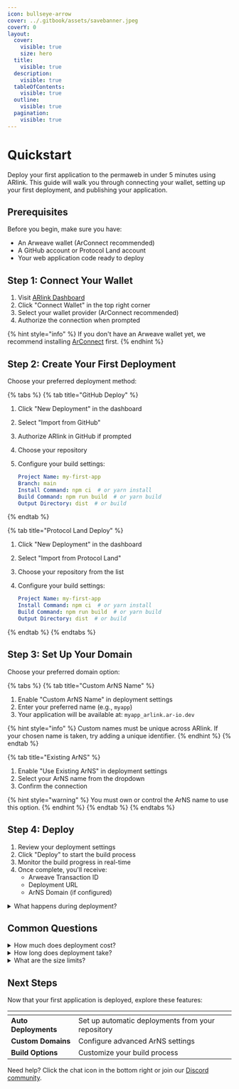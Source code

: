 ```yaml
---
icon: bullseye-arrow
cover: ../.gitbook/assets/savebanner.jpeg
coverY: 0
layout:
  cover:
    visible: true
    size: hero
  title:
    visible: true
  description:
    visible: true
  tableOfContents:
    visible: true
  outline:
    visible: true
  pagination:
    visible: true
---
```


# Quickstart

Deploy your first application to the permaweb in under 5 minutes using ARlink. This guide will walk you through connecting your wallet, setting up your first deployment, and publishing your application.

## Prerequisites

Before you begin, make sure you have:

* An Arweave wallet (ArConnect recommended)
* A GitHub account or Protocol Land account
* Your web application code ready to deploy

## Step 1: Connect Your Wallet

1. Visit [ARlink Dashboard](https://arlink.dev)
2. Click "Connect Wallet" in the top right corner
3. Select your wallet provider (ArConnect recommended)
4. Authorize the connection when prompted

{% hint style="info" %}
If you don't have an Arweave wallet yet, we recommend installing [ArConnect](https://arconnect.io) first.
{% endhint %}

## Step 2: Create Your First Deployment

Choose your preferred deployment method:

{% tabs %}
{% tab title="GitHub Deploy" %}
1. Click "New Deployment" in the dashboard
2. Select "Import from GitHub"
3. Authorize ARlink in GitHub if prompted
4. Choose your repository
5.  Configure your build settings:

    ```yaml
    Project Name: my-first-app
    Branch: main
    Install Command: npm ci  # or yarn install
    Build Command: npm run build  # or yarn build
    Output Directory: dist  # or build
    ```
{% endtab %}

{% tab title="Protocol Land Deploy" %}
1. Click "New Deployment" in the dashboard
2. Select "Import from Protocol Land"
3. Choose your repository from the list
4.  Configure your build settings:

    ```yaml
    Project Name: my-first-app
    Install Command: npm ci  # or yarn install
    Build Command: npm run build  # or yarn build
    Output Directory: dist  # or build
    ```
{% endtab %}
{% endtabs %}

## Step 3: Set Up Your Domain

Choose your preferred domain option:

{% tabs %}
{% tab title="Custom ArNS Name" %}
1. Enable "Custom ArNS Name" in deployment settings
2. Enter your preferred name (e.g., `myapp`)
3. Your application will be available at: `myapp_arlink.ar-io.dev`

{% hint style="info" %}
Custom names must be unique across ARlink. If your chosen name is taken, try adding a unique identifier.
{% endhint %}
{% endtab %}

{% tab title="Existing ArNS" %}
1. Enable "Use Existing ArNS" in deployment settings
2. Select your ArNS name from the dropdown
3. Confirm the connection

{% hint style="warning" %}
You must own or control the ArNS name to use this option.
{% endhint %}
{% endtab %}
{% endtabs %}

## Step 4: Deploy

1. Review your deployment settings
2. Click "Deploy" to start the build process
3. Monitor the build progress in real-time
4. Once complete, you'll receive:
   * Arweave Transaction ID
   * Deployment URL
   * ArNS Domain (if configured)

<details>

<summary>What happens during deployment?</summary>

1. Your code is cloned from the repository
2. Dependencies are installed using your specified install command
3. Application is built using your build command
4. Built files are bundled and uploaded to Arweave
5. ArNS records are updated (if configured)
6. Your application becomes available on the permaweb

</details>

## Common Questions

<details>

<summary>How much does deployment cost?</summary>

Deployment costs are based on your built application size. You'll see the exact AR token amount before confirming deployment. Costs typically range from 0.1-1 AR for most applications.

</details>

<details>

<summary>How long does deployment take?</summary>

Most deployments complete in 2-5 minutes. Factors affecting deployment time:

* Repository size
* Build complexity
* Network conditions
* Arweave network speed

</details>

<details>

<summary>What are the size limits?</summary>

* Maximum build output: 10MB
* Build timeout: 10 minutes
* For larger applications, consider:
  * Optimizing assets
  * Using lazy loading
  * Implementing code splitting

</details>

## Next Steps

Now that your first application is deployed, explore these features:

<table data-view="cards"><thead><tr><th></th><th></th><th data-hidden data-card-target data-type="content-ref"></th></tr></thead><tbody><tr><td><strong>Auto Deployments</strong></td><td>Set up automatic deployments from your repository</td><td></td></tr><tr><td><strong>Custom Domains</strong></td><td>Configure advanced ArNS settings</td><td></td></tr><tr><td><strong>Build Options</strong></td><td>Customize your build process</td><td></td></tr></tbody></table>

Need help? Click the chat icon in the bottom right or join our [Discord community](https://discord.gg/gxGTmUyBWp).
